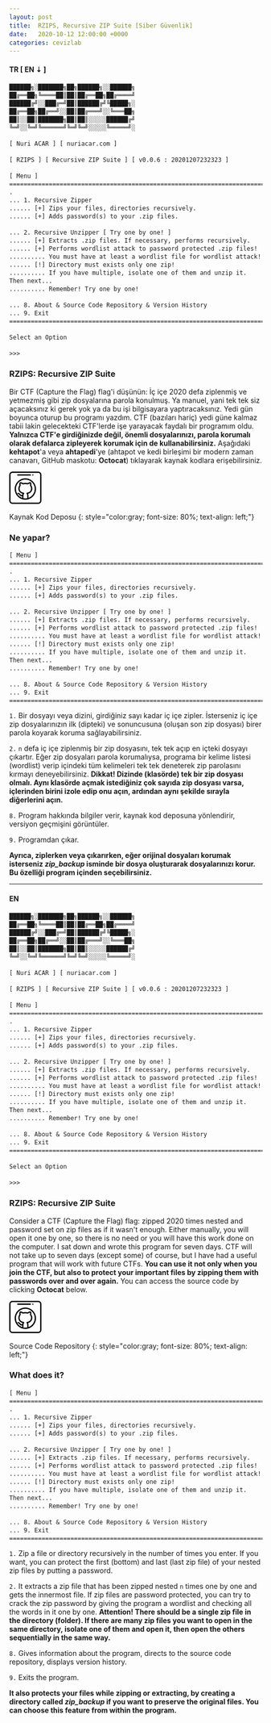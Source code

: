```yaml
---
layout: post
title:  RZIPS, Recursive ZIP Suite [Siber Güvenlik]
date:   2020-10-12 12:00:00 +0000
categories: cevizlab
---
```


#### **TR [ EN ⇣ ]**

```
██████╗░███████╗██╗██████╗░░██████╗
██╔══██╗╚════██║██║██╔══██╗██╔════╝
██████╔╝░░███╔═╝██║██████╔╝╚█████╗░
██╔══██╗██╔══╝░░██║██╔═══╝░░╚═══██╗
██║░░██║███████╗██║██║░░░░░██████╔╝
╚═╝░░╚═╝╚══════╝╚═╝╚═╝░░░░░╚═════╝░

[ Nuri ACAR ] [ nuriacar.com ]

[ RZIPS ] [ Recursive ZIP Suite ] [ v0.0.6 : 20201207232323 ]

[ Menu ]
===============================================================================
.
... 1. Recursive Zipper
...... [+] Zips your files, directories recursively.
...... [+] Adds password(s) to your .zip files.

... 2. Recursive Unzipper [ Try one by one! ]
...... [+] Extracts .zip files. If necessary, performs recursively.
...... [+] Performs wordlist attack to password protected .zip files!
.......... You must have at least a wordlist file for wordlist attack!
...... [!] Directory must exists only one zip!
.......... If you have multiple, isolate one of them and unzip it. Then next...
.......... Remember! Try one by one!

... 8. About & Source Code Repository & Version History
... 9. Exit
===============================================================================

Select an Option

>>>
```

### **RZIPS: Recursive ZIP Suite**

Bir CTF (Capture the Flag) flag'i düşünün: İç içe 2020 defa ziplenmiş ve
yetmezmiş gibi zip dosyalarına parola konulmuş. Ya manuel, yani tek tek siz
açacaksınız ki gerek yok ya da bu işi bilgisayara yaptıracaksınız. Yedi gün
boyunca oturup bu programı yazdım. CTF (bazıları hariç) yedi güne kalmaz tabii
lakin gelecekteki CTF'lerde işe yarayacak faydalı bir programım oldu.
**Yalnızca CTF'e girdiğinizde değil, önemli dosyalarınızı, parola korumalı
olarak defalarca zipleyerek korumak için de kullanabilirsiniz.** Aşağıdaki
**kehtapot**'a veya **ahtapedi**'ye (ahtapot ve kedi birleşimi bir modern
zaman canavarı, GitHub maskotu: **Octocat**) tıklayarak kaynak kodlara
erişebilirsiniz.

[![RZIPS GitHub](/assets/img/github-icon.png "RZIPS GitHub")](https://github.com/nuriacar/rzips)

Kaynak Kod Deposu
{: style="color:gray; font-size: 80%; text-align: left;"}

### **Ne yapar?**

```
[ Menu ]
===============================================================================
.
... 1. Recursive Zipper
...... [+] Zips your files, directories recursively.
...... [+] Adds password(s) to your .zip files.

... 2. Recursive Unzipper [ Try one by one! ]
...... [+] Extracts .zip files. If necessary, performs recursively.
...... [+] Performs wordlist attack to password protected .zip files!
.......... You must have at least a wordlist file for wordlist attack!
...... [!] Directory must exists only one zip!
.......... If you have multiple, isolate one of them and unzip it. Then next...
.......... Remember! Try one by one!

... 8. About & Source Code Repository & Version History
... 9. Exit
===============================================================================
```

`1.` Bir dosyayı veya dizini, girdiğiniz sayı kadar iç içe zipler. İsterseniz
iç içe zip dosyalarınızın ilk (dipteki) ve sonuncusuna (oluşan son zip
dosyası) birer parola koyarak koruma sağlayabilirsiniz.

`2.` `n` defa iç içe ziplenmiş bir zip dosyasını, tek tek açıp en içteki
dosyayı çıkartır. Eğer zip dosyaları parola korumalıysa, programa bir kelime
listesi (wordlist) verip içindeki tüm kelimeleri tek tek deneterek zip
parolasını kırmayı deneyebilirsiniz. **Dikkat! Dizinde (klasörde) tek bir zip
dosyası olmalı. Aynı klasörde açmak istediğiniz çok sayıda zip dosyası varsa,
içlerinden birini izole edip onu açın, ardından aynı şekilde sırayla
diğerlerini açın.**

`8.` Program hakkında bilgiler verir, kaynak kod deposuna yönlendirir,
versiyon geçmişini görüntüler.

`9.` Programdan çıkar.

**Ayrıca, ziplerken veya çıkarırken, eğer orijinal dosyaları korumak
isterseniz *zip_backup* isminde bir dosya oluşturarak dosyalarınızı korur. Bu
özelliği program içinden seçebilirsiniz.**

---

#### **EN**

```
██████╗░███████╗██╗██████╗░░██████╗
██╔══██╗╚════██║██║██╔══██╗██╔════╝
██████╔╝░░███╔═╝██║██████╔╝╚█████╗░
██╔══██╗██╔══╝░░██║██╔═══╝░░╚═══██╗
██║░░██║███████╗██║██║░░░░░██████╔╝
╚═╝░░╚═╝╚══════╝╚═╝╚═╝░░░░░╚═════╝░

[ Nuri ACAR ] [ nuriacar.com ]

[ RZIPS ] [ Recursive ZIP Suite ] [ v0.0.6 : 20201207232323 ]

[ Menu ]
===============================================================================
.
... 1. Recursive Zipper
...... [+] Zips your files, directories recursively.
...... [+] Adds password(s) to your .zip files.

... 2. Recursive Unzipper [ Try one by one! ]
...... [+] Extracts .zip files. If necessary, performs recursively.
...... [+] Performs wordlist attack to password protected .zip files!
.......... You must have at least a wordlist file for wordlist attack!
...... [!] Directory must exists only one zip!
.......... If you have multiple, isolate one of them and unzip it. Then next...
.......... Remember! Try one by one!

... 8. About & Source Code Repository & Version History
... 9. Exit
===============================================================================

Select an Option

>>>
```

### **RZIPS: Recursive ZIP Suite**

Consider a CTF (Capture the Flag) flag: zipped 2020 times nested and password
set on zip files as if it wasn't enough. Either manually, you will open it one
by one, so there is no need or you will have this work done on the computer. I
sat down and wrote this program for seven days. CTF will not take up to seven
days (except some) of course, but I have had a useful program that will work
with future CTFs. **You can use it not only when you join the CTF, but also to
protect your important files by zipping them with passwords over and over
again.** You can access the source code by clicking **Octocat** below.

[![RZIPS GitHub](/assets/img/github-icon.png "RZIPS GitHub")](https://github.com/nuriacar/rzips)

Source Code Repository
{: style="color:gray; font-size: 80%; text-align: left;"}

### **What does it?**

```
[ Menu ]
===============================================================================
.
... 1. Recursive Zipper
...... [+] Zips your files, directories recursively.
...... [+] Adds password(s) to your .zip files.

... 2. Recursive Unzipper [ Try one by one! ]
...... [+] Extracts .zip files. If necessary, performs recursively.
...... [+] Performs wordlist attack to password protected .zip files!
.......... You must have at least a wordlist file for wordlist attack!
...... [!] Directory must exists only one zip!
.......... If you have multiple, isolate one of them and unzip it. Then next...
.......... Remember! Try one by one!

... 8. About & Source Code Repository & Version History
... 9. Exit
===============================================================================
```

`1.` Zip a file or directory recursively in the number of times you enter. If
you want, you can protect the first (bottom) and last (last zip file) of your
nested zip files by putting a password.

`2.` It extracts a zip file that has been zipped nested `n` times one by one
and gets the innermost file. If zip files are password protected, you can try
to crack the zip password by giving the program a wordlist and checking all
the words in it one by one. **Attention! There should be a single zip file in
the directory (folder). If there are many zip files you want to open in the
same directory, isolate one of them and open it, then open the others
sequentially in the same way.**

`8.` Gives information about the program, directs to the source code
repository, displays version history.

`9.` Exits the program.

**It also protects your files while zipping or extracting, by creating a
directory called *zip_backup* if you want to preserve the original files. You
can choose this feature from within the program.**

